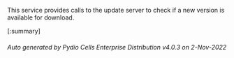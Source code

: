 






This service provides calls to the update server to check if a new version is available for download.

[:summary]

###### Auto generated by Pydio Cells Enterprise Distribution v4.0.3 on 2-Nov-2022
